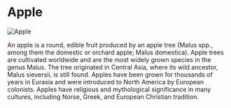 # Apple

![Apple](https://en.wikipedia.org/wiki/Apple#/media/File:95apple.jpeg)  

An apple is a round, edible fruit produced by an apple tree (Malus spp., among them the domestic or orchard apple; Malus domestica). Apple trees are cultivated worldwide and are the most widely grown species in the genus Malus. The tree originated in Central Asia, where its wild ancestor, Malus sieversii, is still found. Apples have been grown for thousands of years in Eurasia and were introduced to North America by European colonists. Apples have religious and mythological significance in many cultures, including Norse, Greek, and European Christian tradition.
